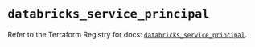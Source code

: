 # `databricks_service_principal`

Refer to the Terraform Registry for docs: [`databricks_service_principal`](https://registry.terraform.io/providers/databricks/databricks/1.55.0/docs/resources/service_principal).
